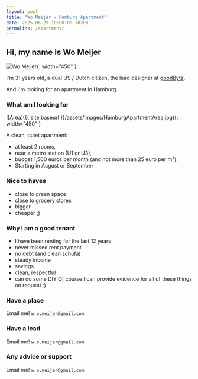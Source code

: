 ```yaml
---
layout: post
title: "Wo Meijer - Hamburg Apartment"
date: 2025-06-29 10:00:00 +0200
permalink: /apartment/
---
```




## Hi, my name is Wo Meijer

![Wo Meijer](https://womeijer.com/assets/images/wo_pic.jpg){: width="450" }

I'm 31 years old, a dual US / Dutch citizen, the lead designer at [goodBytz](https://www.goodbytz.com/).

And I'm looking for an apartment in Hamburg.

### What am I looking for

![Area]({{ site.baseurl }}/assets/images/HamburgApartmentArea.jpg){: width="450" }

A clean, quiet apartment:

- at least 2 rooms,
- near a metro station (U1 or U3),
- budget 1,500 euros per month (and not more than 25 euro per m²).
- Starting in August or September

### Nice to haves

- close to green space
- close to grocery stores
- bigger
- cheaper ;)

### Why I am a good tenant

- I have been renting for the last 12 years
- never missed rent payment
- no debt (and clean schufa)
- steady income
- savings
- clean, respectful
- can do some DIY
Of course I can provide evidence for all of these things on request :)

### Have a place

Email me! `w.o.meijer@gmail.com`

### Have a lead

Email me! `w.o.meijer@gmail.com`

### Any advice or support

Email me! `w.o.meijer@gmail.com`
